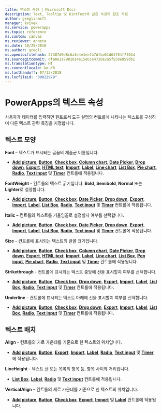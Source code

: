 ```yaml
---
title: 텍스트 속성 | Microsoft Docs
description: Text, Tooltip 및 HintText와 같은 속성의 참조 자료
author: gregli-msft
manager: kvivek
ms.service: powerapps
ms.topic: reference
ms.custom: canvas
ms.reviewer: anneta
ms.date: 10/25/2016
ms.author: gregli
ms.openlocfilehash: 27307d9e8c6a1e4e1eefb7dfbd61d65704f7f03d
ms.sourcegitcommit: dfa0e1a7981814e15e6ca4720e2a5f930e859db1
ms.translationtype: HT
ms.contentlocale: ko-KR
ms.lasthandoff: 07/13/2018
ms.locfileid: "39022979"
---
```

# <a name="text-properties-in-powerapps"></a>PowerApps의 텍스트 속성
사용자가 데이터를 입력하면 힌트로서 도구 설명의 컨트롤에 나타나는 텍스트를 구성하며 다른 텍스트 관련 특징을 지정합니다.

## <a name="text-appearance"></a>텍스트 모양
**Font** – 텍스트가 표시되는 글꼴의 제품군 이름입니다.

* **[Add picture](control-add-picture.md)**, **[Button](control-button.md)**, **[Check box](control-check-box.md)**, **[Column chart](control-column-line-chart.md)**, **[Date Picker](control-date-picker.md)**, **[Drop down](control-drop-down.md)**, **[Export](control-export-import.md)**, **[HTML text](control-html-text.md)**, **[Import](control-export-import.md)**, **[Label](control-text-box.md)**, **[Line chart](control-column-line-chart.md)**, **[List Box](control-list-box.md)**, **[Pie chart](control-pie-chart.md)**, **[Radio](control-radio.md)**, **[Text input](control-text-input.md)** 및 **[Timer](control-timer.md)** 컨트롤에 적용됩니다.

**FontWeight** - 컨트롤의 텍스트 굵기입니다. **Bold**, **Semibold**, **Normal** 또는 **Lighter**로 설정합니다.

* **[Add picture](control-add-picture.md)**, **[Button](control-button.md)**, **[Check box](control-check-box.md)**, **[Date Picker](control-date-picker.md)**, **[Drop down](control-drop-down.md)**, **[Export](control-export-import.md)**, **[Import](control-export-import.md)**, **[Label](control-text-box.md)**, **[List Box](control-list-box.md)**, **[Radio](control-radio.md)**, **[Text input](control-text-input.md)** 및 **[Timer](control-timer.md)** 컨트롤에 적용됩니다.

**Italic** – 컨트롤의 텍스트를 기울임꼴로 설정할지 여부를 선택합니다.

* **[Add picture](control-add-picture.md)**, **[Button](control-button.md)**, **[Check box](control-check-box.md)**, **[Date Picker](control-date-picker.md)**, **[Drop down](control-drop-down.md)**, **[Export](control-export-import.md)**, **[Import](control-export-import.md)**, **[Label](control-text-box.md)**, **[List Box](control-list-box.md)**, **[Radio](control-radio.md)**, **[Text input](control-text-input.md)** 및 **[Timer](control-timer.md)** 컨트롤에 적용됩니다.

**Size** – 컨트롤에 표시되는 텍스트의 글꼴 크기입니다.

* **[Add picture](control-add-picture.md)**, **[Button](control-button.md)**, **[Check box](control-check-box.md)**, **[Column chart](control-column-line-chart.md)**, **[Date Picker](control-date-picker.md)**, **[Drop down](control-drop-down.md)**, **[Export](control-export-import.md)**, **[HTML text](control-html-text.md)**, **[Import](control-export-import.md)**, **[Label](control-text-box.md)**, **[Line chart](control-column-line-chart.md)**, **[List Box](control-list-box.md)**, **[Pen input](control-pen-input.md)**, **[Pie chart](control-pie-chart.md)**, **[Radio](control-radio.md)**, **[Text input](control-text-input.md)** 및 **[Timer](control-timer.md)** 컨트롤에 적용됩니다.

**Strikethrough** - 컨트롤에 표시되는 텍스트 중앙에 선을 표시할지 여부를 선택합니다.

* **[Add picture](control-add-picture.md)**, **[Button](control-button.md)**, **[Check box](control-check-box.md)**, **[Drop down](control-drop-down.md)**, **[Export](control-export-import.md)**, **[Import](control-export-import.md)**, **[Label](control-text-box.md)**, **[List Box](control-list-box.md)**, **[Radio](control-radio.md)**, **[Text input](control-text-input.md)** 및 **[Timer](control-timer.md)** 컨트롤에 적용됩니다.

**Underline** – 컨트롤에 표시되는 텍스트 아래에 선을 표시할지 여부를 선택합니다.

* **[Add picture](control-add-picture.md)**, **[Button](control-button.md)**, **[Check box](control-check-box.md)**, **[Drop down](control-drop-down.md)**, **[Export](control-export-import.md)**, **[Import](control-export-import.md)**, **[Label](control-text-box.md)**, **[List Box](control-list-box.md)**, **[Radio](control-radio.md)**, **[Text input](control-text-input.md)** 및 **[Timer](control-timer.md)** 컨트롤에 적용됩니다.

## <a name="text-placement"></a>텍스트 배치
**Align** - 컨트롤의 가로 가운데를 기준으로 한 텍스트의 위치입니다.

* **[Add picture](control-add-picture.md)**, **[Button](control-button.md)**, **[Export](control-export-import.md)**, **[Import](control-export-import.md)**, **[Label](control-text-box.md)**, **[Radio](control-radio.md)**, **[Text input](control-text-input.md)** 및 **[Timer](control-timer.md)** 에 적용됩니다.

**LineHeight** - 텍스트 선 또는 목록의 항목 등, 항목 사이의 거리입니다.

* **[List Box](control-list-box.md)**, **[Label](control-text-box.md)**, **[Radio](control-radio.md)** 및 **[Text input](control-text-input.md)** 컨트롤에 적용됩니다.

**VerticalAlign** – 컨트롤의 세로 가운데를 기준으로 한 텍스트의 위치입니다.

* **[Add picture](control-add-picture.md)**, **[Button](control-button.md)**, **[Check box](control-check-box.md)**, **[Export](control-export-import.md)**, **[Import](control-export-import.md)** 및 **[Label](control-text-box.md)** 컨트롤에 적용됩니다.

